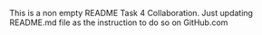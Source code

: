 This is a non empty README
Task 4 Collaboration. Just updating README.md file as the instruction to do so on GitHub.com
